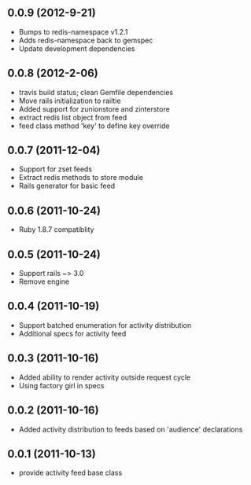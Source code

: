 ## 0.0.9 (2012-9-21)

* Bumps to redis-namespace v1.2.1
* Adds redis-namespace back to gemspec
* Update development dependencies

## 0.0.8 (2012-2-06)

* travis build status; clean Gemfile dependencies
* Move rails initialization to railtie
* Added support for zunionstore and zinterstore
* extract redis list object from feed
* feed class method 'key' to define key override

## 0.0.7 (2011-12-04)

* Support for zset feeds
* Extract redis methods to store module
* Rails generator for basic feed

## 0.0.6 (2011-10-24)

* Ruby 1.8.7 compatiblity

## 0.0.5 (2011-10-24)

* Support rails ~> 3.0
* Remove engine

## 0.0.4 (2011-10-19)

* Support batched enumeration for activity distribution
* Additional specs for activity feed

## 0.0.3 (2011-10-16)

* Added ability to render activity outside request cycle
* Using factory girl in specs

## 0.0.2 (2011-10-16)

* Added activity distribution to feeds based on 'audience' declarations

## 0.0.1 (2011-10-13)

* provide activity feed base class
